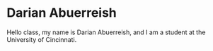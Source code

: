 # Darian Abuerreish
Hello class, my name is Darian Abuerreish, and I am a student at the University of Cincinnati.